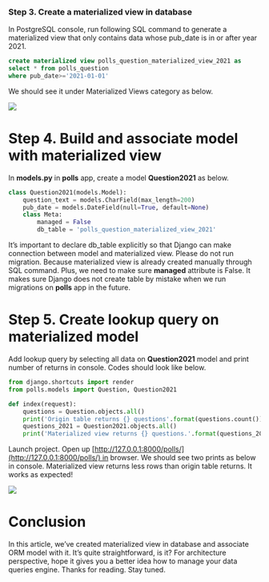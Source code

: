 ### Step 3. Create a materialized view in database

In PostgreSQL console, run following SQL command to generate a materialized view that only contains data whose pub_date is in or after year 2021.
```sql
create materialized view polls_question_materialized_view_2021 as  
select * from polls_question  
where pub_date>='2021-01-01'
```
We should see it under Materialized Views category as below.

![](https://miro.medium.com/max/417/1*2lr5G8B9SM5gagCL5LNhhw.png)

# Step 4. Build and associate model with materialized view

In **models.py** in **polls** app, create a model **Question2021** as below.
```python
class Question2021(models.Model):  
    question_text = models.CharField(max_length=200)  
    pub_date = models.DateField(null=True, default=None)    
    class Meta:  
        managed = False  
        db_table = 'polls_question_materialized_view_2021'
```

It’s important to declare db_table explicitly so that Django can make connection between model and materialized view. Please do not run migration. Because materialized view is already created manually through SQL command. Plus, we need to make sure **managed** attribute is False. It makes sure Django does not create table by mistake when we run migrations on **polls** app in the future.

# Step 5. Create lookup query on materialized model

Add lookup query by selecting all data on **Question2021** model and print number of returns in console. Codes should look like below.

```python
from django.shortcuts import render  
from polls.models import Question, Question2021

def index(request):  
    questions = Question.objects.all()  
	print('Origin table returns {} questions'.format(questions.count()))
	questions_2021 = Question2021.objects.all()  
    print('Materialized view returns {} questions.'.format(questions_2021.count()))return render(request, 'polls/index.html')

```

Launch project. Open up [http://127.0.0.1:8000/polls/](http://127.0.0.1:8000/polls/) in browser. We should see two prints as below in console. Materialized view returns less rows than origin table returns. It works as expected!

![](https://miro.medium.com/max/462/1*Cq1zKcIhg7TU8g7pHrFm8w.png)

# Conclusion

In this article, we’ve created materialized view in database and associate ORM model with it. It’s quite straightforward, is it? For architecture perspective, hope it gives you a better idea how to manage your data queries engine. Thanks for reading. Stay tuned.